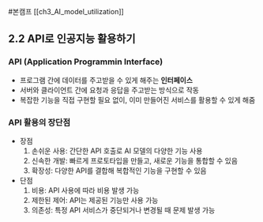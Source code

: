 #본캠프 [[ch3_AI_model_utilization]]

## 2.2 API로 인공지능 활용하기
### API (Application Programmin Interface)
- 프로그램 간에 데이터를 주고받을 수 있게 해주는 **인터페이스**
- 서버와 클라이언트 간에 요청과 응답을 주고받는 방식으로 작동
- 복잡한 기능을 직접 구현할 필요 없이, 이미 만들어진 서비스를 활용할 수 있게 해줌


### API 활용의 장단점
- 장점
	1. 손쉬운 사용: 간단한 API 호출로 AI 모델의 다양한 기능 사용
	2. 신속한 개발: 빠르게 프로토타입을 만들고, 새로운 기능을 통합할 수 있음
	3. 확장성: 다양한 API를 결합해 복합적인 기능을 구현할 수 있음
- 단점
	1. 비용: API 사용에 따라 비용 발생 가능
	2. 제한된 제어: API는 제공된 기능만 사용 가능
	3. 의존성: 특정 API 서비스가 중단되거나 변경될 때 문제 발생 가능
